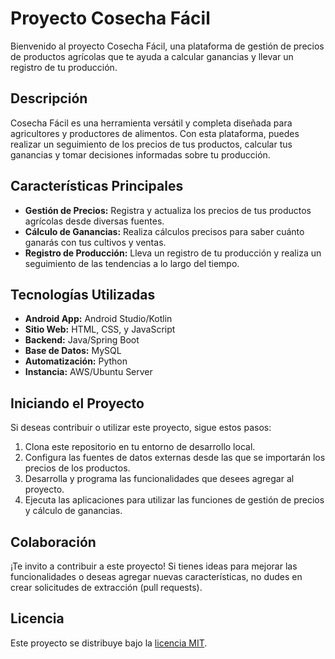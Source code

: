 # Proyecto Cosecha Fácil

Bienvenido al proyecto Cosecha Fácil, una plataforma de gestión de precios de productos agrícolas que te ayuda a calcular ganancias y llevar un registro de tu producción.

## Descripción

Cosecha Fácil es una herramienta versátil y completa diseñada para agricultores y productores de alimentos. Con esta plataforma, puedes realizar un seguimiento de los precios de tus productos, calcular tus ganancias y tomar decisiones informadas sobre tu producción.

## Características Principales

- **Gestión de Precios:** Registra y actualiza los precios de tus productos agrícolas desde diversas fuentes.
- **Cálculo de Ganancias:** Realiza cálculos precisos para saber cuánto ganarás con tus cultivos y ventas.
- **Registro de Producción:** Lleva un registro de tu producción y realiza un seguimiento de las tendencias a lo largo del tiempo.

## Tecnologías Utilizadas

- **Android App:** Android Studio/Kotlin
- **Sitio Web:** HTML, CSS, y JavaScript
- **Backend:** Java/Spring Boot
- **Base de Datos:** MySQL
- **Automatización:** Python
- **Instancia:** AWS/Ubuntu Server

## Iniciando el Proyecto

Si deseas contribuir o utilizar este proyecto, sigue estos pasos:

1. Clona este repositorio en tu entorno de desarrollo local.
2. Configura las fuentes de datos externas desde las que se importarán los precios de los productos.
3. Desarrolla y programa las funcionalidades que desees agregar al proyecto.
4. Ejecuta las aplicaciones para utilizar las funciones de gestión de precios y cálculo de ganancias.

## Colaboración

¡Te invito a contribuir a este proyecto! Si tienes ideas para mejorar las funcionalidades o deseas agregar nuevas características, no dudes en crear solicitudes de extracción (pull requests).

## Licencia

Este proyecto se distribuye bajo la [licencia MIT](LICENSE).
